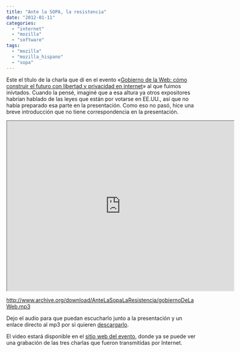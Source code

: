 ```yaml
---
title: "Ante la SOPA, la resistencia"
date: "2012-01-11"
categories: 
  - "internet"
  - "mozilla"
  - "software"
tags: 
  - "mozilla"
  - "mozilla_hispano"
  - "sopa"
---
```


Este el título de la charla que di en el evento «[Gobierno de la Web: cómo construir el futuro con libertad y privacidad en internet](http://www.gobiernodelaweb.com.ar/ "Sitio Web del evento")» al que fuimos inivtados. Cuando la pensé, imaginé que a esa altura ya otros expositores habrían hablado de las leyes que están por votarse en EE.UU., así que no había preparado esa parte en la presentación. Como eso no pasó, hice una breve introducción que no tiene correspondencia en la presentación.

<iframe src="http://unojoenelcielo.com.ar/presentaciones/SOPA/embedder.html#index.html" width="600" height="450"></iframe>

http://www.archive.org/download/AnteLaSopaLaResistencia/gobiernoDeLaWeb.mp3

Dejo el audio para que puedan escucharlo junto a la presentación y un enlace directo al mp3 por si quieren [descargarlo](http://www.archive.org/download/AnteLaSopaLaResistencia/gobiernoDeLaWeb.mp3 "Archivo de audio con la charla").

El video estará disponible en el [sitio web del evento](http://www.gobiernodelaweb.com.ar/video/ "Videos de las charlas"), donde ya se puede ver una grabación de las tres charlas que fueron transmitidas por Internet.

